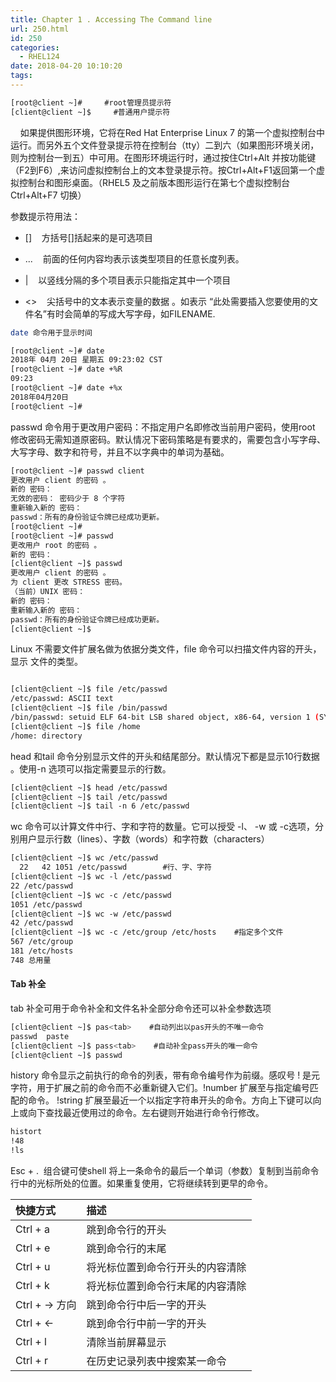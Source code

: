 ```yaml
---
title: Chapter 1 . Accessing The Command line
url: 250.html
id: 250
categories:
  - RHEL124
date: 2018-04-20 10:10:20
tags:
---
```

```sh
[root@client ~]#     #root管理员提示符  
[client@client ~]$     #普通用户提示符
```
    如果提供图形环境，它将在Red Hat Enterprise Linux 7 的第一个虚拟控制台中运行。而另外五个文件登录提示符在控制台（tty）二到六（如果图形环境关闭，则为控制台一到五）中可用。在图形环境运行时，通过按住Ctrl+Alt 并按功能键（F2到F6）,来访问虚拟控制台上的文本登录提示符。按Ctrl+Alt+F1返回第一个虚拟控制台和图形桌面。（RHEL5 及之前版本图形运行在第七个虚拟控制台Ctrl+Alt+F7 切换）

参数提示符用法：

*   \[\]    方括号\[\]括起来的是可选项目

*   ...    前面的任何内容均表示该类型项目的任意长度列表。

*   |    以竖线分隔的多个项目表示只能指定其中一个项目  

*   <>    尖括号中的文本表示变量的数据 。如<finename>表示 “此处需要插入您要使用的文件名”有时会简单的写成大写字母，如FILENAME.



```sh
date 命令用于显示时间  

[root@client ~]# date
2018年 04月 20日 星期五 09:23:02 CST
[root@client ~]# date +%R
09:23
[root@client ~]# date +%x
2018年04月20日
[root@client ~]#
```

passwd 命令用于更改用户密码：不指定用户名即修改当前用户密码，使用root 修改密码无需知道原密码。默认情况下密码策略是有要求的，需要包含小写字母、大写字母、数字和符号，并且不以字典中的单词为基础。  
```sh
[root@client ~]# passwd client
更改用户 client 的密码 。
新的 密码：
无效的密码： 密码少于 8 个字符
重新输入新的 密码：
passwd：所有的身份验证令牌已经成功更新。
[root@client ~]# 
[root@client ~]# passwd
更改用户 root 的密码 。
新的 密码：
[client@client ~]$ passwd
更改用户 client 的密码 。
为 client 更改 STRESS 密码。
（当前）UNIX 密码：
新的 密码：
重新输入新的 密码：
passwd：所有的身份验证令牌已经成功更新。
[client@client ~]$

```

Linux 不需要文件扩展名做为依据分类文件，file 命令可以扫描文件内容的开头，显示 文件的类型。

```sh  

[client@client ~]$ file /etc/passwd
/etc/passwd: ASCII text
[client@client ~]$ file /bin/passwd
/bin/passwd: setuid ELF 64-bit LSB shared object, x86-64, version 1 (SYSV), dynamically linked (uses shared libs), for GNU/Linux 2.6.32, BuildID[sha1]=1e5735bf7b317e60bcb907f1989951f6abd50e8d, stripped
[client@client ~]$ file /home
/home: directory

```  

head 和tail 命令分别显示文件的开头和结尾部分。默认情况下都是显示10行数据 。使用-n 选项可以指定需要显示的行数。
```sh
[client@client ~]$ head /etc/passwd
[client@client ~]$ tail /etc/passwd
[client@client ~]$ tail -n 6 /etc/passwd
```
wc 命令可以计算文件中行、字和字符的数量。它可以授受 -l、 -w 或 -c选项，分别用户显示行数（lines）、字数（words）和字符数（characters）
```sh
[client@client ~]$ wc /etc/passwd
  22   42 1051 /etc/passwd        #行、字、字符
[client@client ~]$ wc -l /etc/passwd
22 /etc/passwd
[client@client ~]$ wc -c /etc/passwd
1051 /etc/passwd
[client@client ~]$ wc -w /etc/passwd
42 /etc/passwd
[client@client ~]$ wc -c /etc/group /etc/hosts    #指定多个文件
567 /etc/group
181 /etc/hosts
748 总用量
```
#### Tab 补全

tab 补全可用于命令补全和文件名补全部分命令还可以补全参数选项  
```sh
[client@client ~]$ pas<tab>    #自动列出以pas开头的不唯一命令
passwd  paste   
[client@client ~]$ pass<tab>    #自动补全pass开头的唯一命令
[client@client ~]$ passwd
```
history 命令显示之前执行的命令的列表，带有命令编号作为前缀。感叹号 ! 是元字符，用于扩展之前的命令而不必重新键入它们。!number 扩展至与指定编号匹配的命令。 !string 扩展至最近一个以指定字符串开头的命令。方向上下键可以向上或向下查找最近使用过的命令。左右键则开始进行命令行修改。  
```sh
histort
!48
!ls
```
Esc + .  组合键可使shell 将上一条命令的最后一个单词（参数）复制到当前命令行中的光标所处的位置。如果重复使用，它将继续转到更早的命令。  

|快捷方式  |描述  |
| :-- | :-- |
|Ctrl + a  | 跳到命令行的开头  |
|Ctrl + e  | 跳到命令行的末尾  |
|Ctrl + u  | 将光标位置到命令行开头的内容清除  |
|Ctrl + k  | 将光标位置到命令行末尾的内容清除|
|Ctrl + -> 方向  | 跳到命令行中后一字的开头  |
|Ctrl + <-  | 跳到命令行中前一字的开头  |
|Ctrl + l  | 清除当前屏幕显示 |
|Ctrl + r  | 在历史记录列表中搜索某一命令
